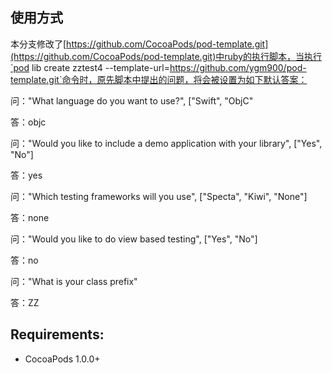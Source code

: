 ## 使用方式

本分支修改了[https://github.com/CocoaPods/pod-template.git](https://github.com/CocoaPods/pod-template.git)中ruby的执行脚本，当执行`pod lib create zztest4 --template-url=https://github.com/ygm900/pod-template.git`命令时，原先脚本中提出的问题，将会被设置为如下默认答案：

问："What language do you want to use?", ["Swift", "ObjC"

答：objc

问："Would you like to include a demo application with your library", ["Yes", "No"]

答：yes

问："Which testing frameworks will you use", ["Specta", "Kiwi", "None"]

答：none

问："Would you like to do view based testing", ["Yes", "No"]

答：no

问："What is your class prefix"

答：ZZ

## Requirements:

- CocoaPods 1.0.0+
